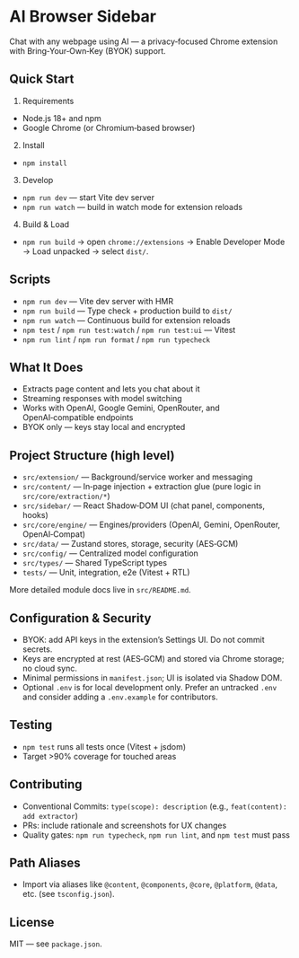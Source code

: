 # AI Browser Sidebar

Chat with any webpage using AI — a privacy‑focused Chrome extension with Bring‑Your‑Own‑Key (BYOK) support.

## Quick Start

1. Requirements

- Node.js 18+ and npm
- Google Chrome (or Chromium‑based browser)

2. Install

- `npm install`

3. Develop

- `npm run dev` — start Vite dev server
- `npm run watch` — build in watch mode for extension reloads

4. Build & Load

- `npm run build` → open `chrome://extensions` → Enable Developer Mode → Load unpacked → select `dist/`.

## Scripts

- `npm run dev` — Vite dev server with HMR
- `npm run build` — Type check + production build to `dist/`
- `npm run watch` — Continuous build for extension reloads
- `npm test` / `npm run test:watch` / `npm run test:ui` — Vitest
- `npm run lint` / `npm run format` / `npm run typecheck`

## What It Does

- Extracts page content and lets you chat about it
- Streaming responses with model switching
- Works with OpenAI, Google Gemini, OpenRouter, and OpenAI‑compatible endpoints
- BYOK only — keys stay local and encrypted

## Project Structure (high level)

- `src/extension/` — Background/service worker and messaging
- `src/content/` — In‑page injection + extraction glue (pure logic in `src/core/extraction/*`)
- `src/sidebar/` — React Shadow‑DOM UI (chat panel, components, hooks)
- `src/core/engine/` — Engines/providers (OpenAI, Gemini, OpenRouter, OpenAI‑Compat)
- `src/data/` — Zustand stores, storage, security (AES‑GCM)
- `src/config/` — Centralized model configuration
- `src/types/` — Shared TypeScript types
- `tests/` — Unit, integration, e2e (Vitest + RTL)

More detailed module docs live in `src/README.md`.

## Configuration & Security

- BYOK: add API keys in the extension’s Settings UI. Do not commit secrets.
- Keys are encrypted at rest (AES‑GCM) and stored via Chrome storage; no cloud sync.
- Minimal permissions in `manifest.json`; UI is isolated via Shadow DOM.
- Optional `.env` is for local development only. Prefer an untracked `.env` and consider adding a `.env.example` for contributors.

## Testing

- `npm test` runs all tests once (Vitest + jsdom)
- Target >90% coverage for touched areas

## Contributing

- Conventional Commits: `type(scope): description` (e.g., `feat(content): add extractor`)
- PRs: include rationale and screenshots for UX changes
- Quality gates: `npm run typecheck`, `npm run lint`, and `npm test` must pass

## Path Aliases

- Import via aliases like `@content`, `@components`, `@core`, `@platform`, `@data`, etc. (see `tsconfig.json`).

## License

MIT — see `package.json`.
